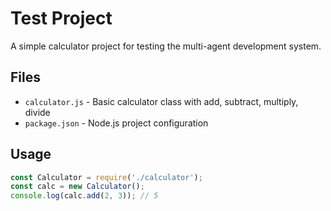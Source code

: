 # Test Project

A simple calculator project for testing the multi-agent development system.

## Files
- `calculator.js` - Basic calculator class with add, subtract, multiply, divide
- `package.json` - Node.js project configuration

## Usage
```javascript
const Calculator = require('./calculator');
const calc = new Calculator();
console.log(calc.add(2, 3)); // 5
```